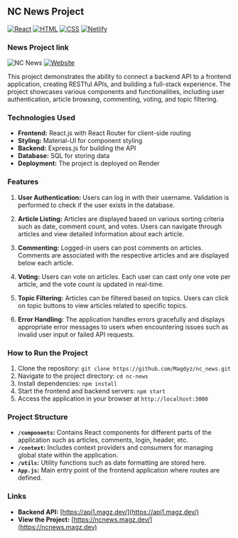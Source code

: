 ## NC News Project

[![React](https://img.shields.io/badge/-React-blue)](https://reactjs.org/)
[![HTML](https://img.shields.io/badge/-HTML-orange)](https://developer.mozilla.org/en-US/docs/Web/HTML)
[![CSS](https://img.shields.io/badge/-CSS-blueviolet)](https://developer.mozilla.org/en-US/docs/Web/CSS)
[![Netlify](https://img.shields.io/badge/-Netlify-brightgreen)](https://www.netlify.com/)

### News Project link
![NC News]()
[![Website](https://img.shields.io/website?url=https%3A%2F%2Fncnews.magz.dev)](https://ncnews.magz.dev)



This project demonstrates the ability to connect a backend API to a frontend application, creating RESTful APIs, and building a full-stack experience. The project showcases various components and functionalities, including user authentication, article browsing, commenting, voting, and topic filtering.

### Technologies Used

- **Frontend:** React.js with React Router for client-side routing
- **Styling:** Material-UI for component styling
- **Backend:** Express.js for building the API
- **Database:** SQL for storing data
- **Deployment:** The project is deployed on Render

### Features

1. **User Authentication:** Users can log in with their username. Validation is performed to check if the user exists in the database.
   
2. **Article Listing:** Articles are displayed based on various sorting criteria such as date, comment count, and votes. Users can navigate through articles and view detailed information about each article.

3. **Commenting:** Logged-in users can post comments on articles. Comments are associated with the respective articles and are displayed below each article.

4. **Voting:** Users can vote on articles. Each user can cast only one vote per article, and the vote count is updated in real-time.

5. **Topic Filtering:** Articles can be filtered based on topics. Users can click on topic buttons to view articles related to specific topics.

6. **Error Handling:** The application handles errors gracefully and displays appropriate error messages to users when encountering issues such as invalid user input or failed API requests.

### How to Run the Project

1. Clone the repository: `git clone https://github.com/Magdyz/nc_news.git`
2. Navigate to the project directory: `cd nc-news`
3. Install dependencies: `npm install`
4. Start the frontend and backend servers: `npm start`
5. Access the application in your browser at `http://localhost:3000`

### Project Structure

- **`/components`:** Contains React components for different parts of the application such as articles, comments, login, header, etc.
- **`/context`:** Includes context providers and consumers for managing global state within the application.
- **`/utils`:** Utility functions such as date formatting are stored here.
- **`App.js`:** Main entry point of the frontend application where routes are defined.

### Links

- **Backend API:** [https://api1.magz.dev/](https://api1.magz.dev/)
- **View the Project:** [https://ncnews.magz.dev/](https://ncnews.magz.dev)
